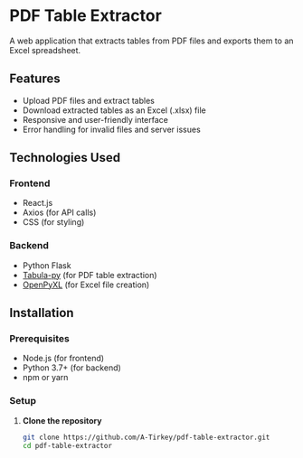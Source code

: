 # PDF Table Extractor

A web application that extracts tables from PDF files and exports them to an Excel spreadsheet.

## Features

- Upload PDF files and extract tables
- Download extracted tables as an Excel (.xlsx) file
- Responsive and user-friendly interface
- Error handling for invalid files and server issues

## Technologies Used

### Frontend
- React.js
- Axios (for API calls)
- CSS (for styling)

### Backend
- Python Flask
- [Tabula-py](https://github.com/chezou/tabula-py) (for PDF table extraction)
- [OpenPyXL](https://openpyxl.readthedocs.io/) (for Excel file creation)

## Installation

### Prerequisites
- Node.js (for frontend)
- Python 3.7+ (for backend)
- npm or yarn

### Setup

1. **Clone the repository**
   ```bash
   git clone https://github.com/A-Tirkey/pdf-table-extractor.git
   cd pdf-table-extractor
